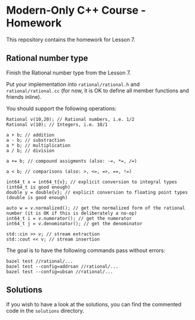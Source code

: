 # Modern-Only C++ Course - Homework

This repository contains the homework for Lesson 7.

## Rational number type

Finish the Rational number type from the Lesson 7.

Put your implementation into `rational/rational.h` and `rational/rational.cc` (for now, it is OK to define all member functions and friends inline).

You should support the following operations:

```
Rational v(10,20); // Rational numbers, i.e. 1/2
Rational v(10); // Integers, i.e. 10/1

a + b; // addition
a - b; // substraction
a * b; // multiplication
a / b; // division

a += b; // compound assigments (also: -=, *=, /=)

a < b; // comparisons (also: >, <=, =>, ==, !=)

int64_t x = int64_t{v}; // explicit conversion to integral types (int64_t is good enough)
double y = double{v}; // explicit conversion to floating point types (double is good enough)

auto w = v.normalized(); // get the normalized form of the rational number (it is OK if this is deliberately a no-op)
int64_t i = v.numerator(); // get the numerator
int64_t j = v.denominator(); // get the denominator

std::cin >> v; // stream extraction
std::cout << v; // stream insertion
```

The goal is to have the following commands pass without errors:

```
bazel test //rational/...
bazel test --config=addrsan //rational/...
bazel test --config=ubsan //rational/...
```

## Solutions

If you wish to have a look at the solutions, you can find the commented code in the `solutions` directory.